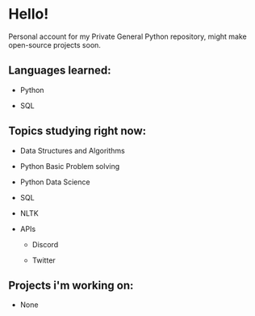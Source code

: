 # Hello!
Personal account for my Private General Python repository, might make open-source projects soon.

## Languages learned:

- Python  

- SQL

## Topics studying right now:

- Data Structures and Algorithms  

- Python Basic Problem solving  

- Python Data Science  

- SQL

- NLTK

- APIs

  - Discord
  
  - Twitter
  
## Projects i'm working on:

- None

